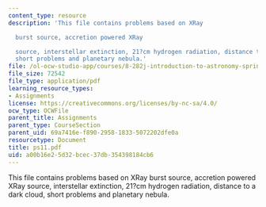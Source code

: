 ```yaml
---
content_type: resource
description: 'This file contains problems based on XRay

  burst source, accretion powered XRay

  source, interstellar extinction, 21?cm hydrogen radiation, distance to a dark cloud,
  short problems and planetary nebula.'
file: /ol-ocw-studio-app/courses/8-282j-introduction-to-astronomy-spring-2006/a00b16e25d32bcec37db354398184cb6_ps11.pdf
file_size: 72542
file_type: application/pdf
learning_resource_types:
- Assignments
license: https://creativecommons.org/licenses/by-nc-sa/4.0/
ocw_type: OCWFile
parent_title: Assignments
parent_type: CourseSection
parent_uid: 69a7416e-f890-2958-1833-5072202dfe0a
resourcetype: Document
title: ps11.pdf
uid: a00b16e2-5d32-bcec-37db-354398184cb6
---
```

This file contains problems based on XRay
burst source, accretion powered XRay
source, interstellar extinction, 21?cm hydrogen radiation, distance to a dark cloud, short problems and planetary nebula.